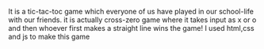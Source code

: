 It is a tic-tac-toc game which everyone of us have played in our school-life with our friends. it is actually cross-zero game where it takes input as x or o and then whoever first makes a straight line wins the game!
I used html,css and js to make this game
